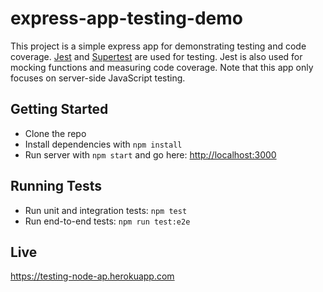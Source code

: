 # express-app-testing-demo
This project is a simple express app for demonstrating testing and code coverage.
[Jest](https://facebook.github.io/jest/) and
[Supertest](https://github.com/visionmedia/supertest) are used for testing.
Jest is also used for mocking functions and measuring code coverage.
Note that this app only focuses on server-side JavaScript testing.

## Getting Started
* Clone the repo
* Install dependencies with `npm install`
* Run server with `npm start` and go here:
[http://localhost:3000](http://localhost:3000)

## Running Tests

* Run unit and integration tests: `npm test`
* Run end-to-end tests: `npm run test:e2e`

## Live

https://testing-node-ap.herokuapp.com
